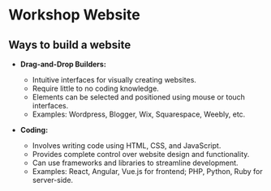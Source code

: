 <!-- workshop plans -->

# Workshop Website

## Ways to build a website

- **Drag-and-Drop Builders:**

  - Intuitive interfaces for visually creating websites.
  - Require little to no coding knowledge.
  - Elements can be selected and positioned using mouse or touch interfaces.
  - Examples: Wordpress, Blogger, Wix, Squarespace, Weebly, etc.

- **Coding:**
  - Involves writing code using HTML, CSS, and JavaScript.
  - Provides complete control over website design and functionality.
  - Can use frameworks and libraries to streamline development.
  - Examples: React, Angular, Vue.js for frontend; PHP, Python, Ruby for server-side.
